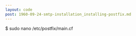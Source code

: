 ```yaml
---
layout: code
post: 1960-09-24-smtp-installation_installing-postfix.md
---
```



$ sudo nano /etc/postfix/main.cf
